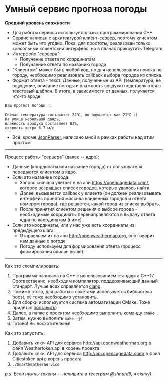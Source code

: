 # Умный сервис прогноза погоды
**Средний уровень сложности**

- Для работы сервиса используется язык программирования C++
- Сервис написан с архитектурой клиент-сервер, поэтому клиентом может быть что угодно. Пока, для простоты, реализован только консольный клиентский интерфейс, но в планах прикрутить Telegram
- Интерфейс "сервера":
    - Получение ответа по координатам
    - Получаение ответа по названию города
- "Клиентом" может быть любой код, но для использования поиска по городу, необходимо реализовать callback выбора городов из списка.  
- Формат ответа - текст. Данные, полученные из API (температура, её ощущение, описание погоды и влажность воздуха) подставляются в текстовый шаблон. В итоге, в зависимости от данных, получается что-то вроде 

````
Ваш прогноз погоды ☄:

Сейчас температура составляет 22℃, но ощущается как 21℃ :)
На улице небольшой дождь,
влажность воздуха составляет 83%,
скорость ветра 6.7 м/c
````

- Всё, кроме [JsonParser](https://github.com/nlohmann/json "Тут ссылка на использованный мной модуль для парсига JSON"), написано мной в рамках работы над этим проктом

---
Процесс работы "сервера" (далее -- ядро):
- Данные (координаты или название города) от пользователя передаются клиентом в ядро.
- Если это название города: 
    - Запрос сначала улетает в на апи https://opencagedata.com/, которое возращает список городов, которые удалось найти.
    - Далее, вызывается callback у клиента (он должен реализовывать интерфейс принятия массива найденных городов и ответа номером города), где решается, какой город из списка выбрать.
    - После принятия клиентом решения о выборе города - необходимые координаты перенаправляются в выдачу ответа ядра по координатам (ниже) 
- Если это координаты, или у нас уже есть координаты из предыдущего шага:
    - Отправляем их на апи http://openweathermap.org, оно говорит нам данные о погоде
    - Погоду используем для формирования ответа (процесс формирования описан выше)

---
Как это скомпилировать:
1. Программа написана на C++ с использованием стандарта C++17. Соотвественно, необходим компилятор, поддерживающий данный стандарт. Лучше всех справляется [clang](https://ps-group.github.io/compilers/llvm_setup).
2. Помимо этого, для работы с сокетами используется библиотека boost, её тоже необходимо [установить](https://www.boost.org/users/download/).
3. Для сборки используется система автоматизации CMake. Тоже придётся [поставить](https://cmake.org/download/)) 
4. Далее, в папке с проектом необходимо выполнить команду `cmake .`
5. Затем, нужно выполить `make -j4`
6. Готово! Вы восхотительны!

Как это запустить: 
1. Добавить ключ API для сервиса http://api.openweathermap.org в файл Weathertoken.api в корень проекта
2. Добавить ключ API для сервиса http://api.opencagedata.com/ в файл Citiestoken.api в корень проекта
3. `./SmartWeatherService`

_p.s. Если нужны токены -- напишите в телеграм @shnurd6, я скину)_